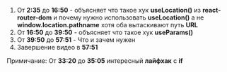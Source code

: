 1) От **2:35** до **16:50** - объясняет что такое хук **useLocation()** из **react-router-dom** и почему нужно использовать **useLocation()** а не **window.location.pathname** хотя оба вытаскивают путь **URL**
2) От **16:50** до **39:50** - объясняет что такое хук **useParams()**
3) От **39:50** до **57:51** - Что и зачем нужен **<Outlet>**
4) Завершение видео в **57:51**






Примичание: От **33:20** до **35:05** интересный **лайфхак** с **if**

<!-- значит дело в стейте это он обновляет компонент, если стейт не использовать, то context нечего не обновит да ? -->


<!-- Ответ от чата - Да, вы правы. В React обновление компонентов происходит при изменении состояния (state) или пропсов (props). Контекст (context) служит для передачи данных через дерево компонентов без необходимости пробрасывания пропсов на каждом уровне.

Если компонент не использует состояние контекста в своей логике рендеринга, он не будет обновляться при изменении этого состояния. Давайте более подробно рассмотрим этот процесс: -->